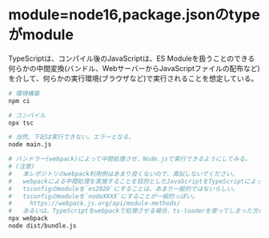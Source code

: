 # module=node16,package.jsonのtypeがmodule

TypeScriptは、コンパイル後のJavaScriptは、ES Moduleを扱うことのできる何らかの中間変換(バンドル、WebサーバーからJavaScriptファイルの配布など)を介して、何らかの実行環境(ブラウザなど)で実行されることを想定している。

```bash
# 環境構築
npm ci

# コンパイル
npx tsc

# 当然、下記は実行できない。エラーとなる。
node main.js

# バンドラー(webpack)によって中間処理させ、Node.jsで実行できるようにしてみる。
# (注意)
#   本レポジトリのwebpack利用例はあまり良くないので、真似しないでください。
#   webpackによる中間処理を実施することを目的としたJavaScriptをTypeScriptによって出力させる場合、
#   tsconfigのmoduleを`es2020`にすることは、あまり一般的ではないらしい。
#   tsconfigのmoduleを`nodeXXXX`にすることが一般的っぽい。
#     https://webpack.js.org/api/module-methods/
#   あるいは、TypeScriptをwebpackで処理させる場合、ts-loaderを使ってしまった方が良い。
npx webpack
node dist/bundle.js
```
